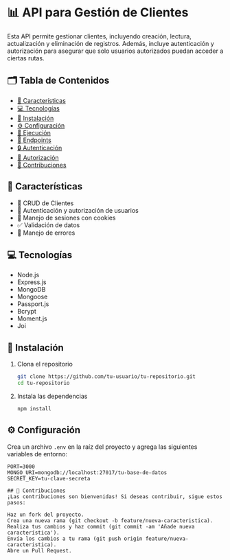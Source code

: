 # 📊 API para Gestión de Clientes

Esta API permite gestionar clientes, incluyendo creación, lectura, actualización y eliminación de registros. Además, incluye autenticación y autorización para asegurar que solo usuarios autorizados puedan acceder a ciertas rutas.

## 🗂️ Tabla de Contenidos
- [🎨 Características](#-características)
- [💻 Tecnologías](#-tecnologías)
- [🚀 Instalación](#-instalación)
- [⚙️ Configuración](#-configuración)
- [🏃 Ejecución](#-ejecución)
- [🔌 Endpoints](#-endpoints)
- [🔒 Autenticación](#-autenticación)
- [🔑 Autorización](#-autorización)
- [🤝 Contribuciones](#-contribuciones)

## 🎨 Características
- 🔄 CRUD de Clientes
- 🔐 Autenticación y autorización de usuarios
- 🍪 Manejo de sesiones con cookies
- ✅ Validación de datos
- 🚫 Manejo de errores

## 💻 Tecnologías
- Node.js
- Express.js
- MongoDB
- Mongoose
- Passport.js
- Bcrypt
- Moment.js
- Joi

## 🚀 Instalación

1. Clona el repositorio
    ```sh
    git clone https://github.com/tu-usuario/tu-repositorio.git
    cd tu-repositorio
    ```

2. Instala las dependencias
    ```sh
    npm install
    ```

## ⚙️ Configuración

Crea un archivo `.env` en la raíz del proyecto y agrega las siguientes variables de entorno:

```env
PORT=3000
MONGO_URI=mongodb://localhost:27017/tu-base-de-datos
SECRET_KEY=tu-clave-secreta

## 🤝 Contribuciones
¡Las contribuciones son bienvenidas! Si deseas contribuir, sigue estos pasos:

Haz un fork del proyecto.
Crea una nueva rama (git checkout -b feature/nueva-caracteristica).
Realiza tus cambios y haz commit (git commit -am 'Añade nueva característica').
Envía los cambios a tu rama (git push origin feature/nueva-caracteristica).
Abre un Pull Request.

